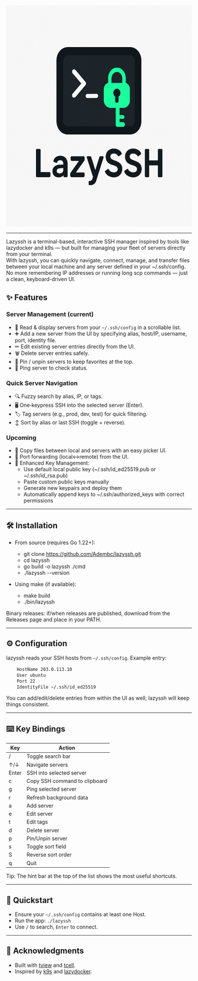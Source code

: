 <div align="center">
  <img src="./docs/logo.png" alt="lazyssh logo" width="600" height="600"/>
</div>

---

Lazyssh is a terminal-based, interactive SSH manager inspired by tools like lazydocker and k9s — but built for managing your fleet of servers directly from your terminal.
<br/>
With lazyssh, you can quickly navigate, connect, manage, and transfer files between your local machine and any server defined in your ~/.ssh/config. No more remembering IP addresses or running long scp commands — just a clean, keyboard-driven UI.

## ✨ Features

### Server Management (current)
- 📜 Read & display servers from your `~/.ssh/config` in a scrollable list.
- ➕ Add a new server from the UI by specifying alias, host/IP, username, port, identity file.
- ✏ Edit existing server entries directly from the UI.
- 🗑 Delete server entries safely.
- 📌 Pin / unpin servers to keep favorites at the top.
- 🏓 Ping server to check status.

### Quick Server Navigation
- 🔍 Fuzzy search by alias, IP, or tags.
- 🖥 One‑keypress SSH into the selected server (Enter).
- 🏷 Tag servers (e.g., prod, dev, test) for quick filtering.
- ↕️ Sort by alias or last SSH (toggle + reverse).


### Upcoming
- 📁 Copy files between local and servers with an easy picker UI.
- 📡 Port forwarding (local↔remote) from the UI.
- 🔑 Enhanced Key Management:
  - Use default local public key (~/.ssh/id_ed25519.pub or ~/.ssh/id_rsa.pub)
  - Paste custom public keys manually
  - Generate new keypairs and deploy them
  - Automatically append keys to ~/.ssh/authorized_keys with correct permissions
---

## 🛠 Installation

- From source (requires Go 1.22+):
  - git clone https://github.com/Adembc/lazyssh.git
  - cd lazyssh
  - go build -o lazyssh ./cmd
  - ./lazyssh --version

- Using make (if available):
  - make build
  - ./bin/lazyssh

Binary releases: if/when releases are published, download from the Releases page and place in your PATH.

---

## ⚙️ Configuration

lazyssh reads your SSH hosts from `~/.ssh/config`. Example entry:

```Host my-server
    HostName 203.0.113.10
    User ubuntu
    Port 22
    IdentityFile ~/.ssh/id_ed25519
```

You can add/edit/delete entries from within the UI as well; lazyssh will keep things consistent.

---

## ⌨️ Key Bindings

| Key | Action |
|---|---|
| / | Toggle search bar |
| ↑/↓ | Navigate servers |
| Enter | SSH into selected server |
| c | Copy SSH command to clipboard |
| g | Ping selected server |
| r | Refresh background data |
| a | Add server |
| e | Edit server |
| t | Edit tags |
| d | Delete server |
| p | Pin/Unpin server |
| s | Toggle sort field |
| S | Reverse sort order |
| q | Quit |

Tip: The hint bar at the top of the list shows the most useful shortcuts.

---

## 🚀 Quickstart

- Ensure your `~/.ssh/config` contains at least one Host.
- Run the app: `./lazyssh`
- Use `/` to search, `Enter` to connect.

---


## 🙏 Acknowledgments

- Built with [tview](https://github.com/rivo/tview) and [tcell](https://github.com/gdamore/tcell).
- Inspired by [k9s](https://github.com/derailed/k9s) and [lazydocker](https://github.com/jesseduffield/lazydocker).

